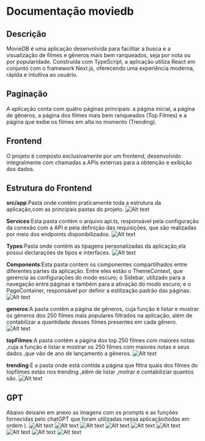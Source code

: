 # Documentação moviedb
## Descrição 
MovieDB é uma aplicação desenvolvida para facilitar a busca e a visualização de filmes e gêneros mais bem ranqueados, seja por nota ou por popularidade. Construída com TypeScript, a aplicação utiliza React em conjunto com o framework Next.js, oferecendo uma experiência moderna, rápida e intuitiva ao usuário.
## Paginação
 A aplicação conta com quatro páginas principais: a página inicial, a página de gêneros, a página dos filmes mais bem ranqueados (Top Filmes) e a página que exibe os filmes em alta no momento (Trending).

 ## Frontend 
 O projeto é composto exclusivamente por um frontend, desenvolvido integralmente com chamadas a APIs externas para a obtenção e exibição dos dados.

 ## Estrutura do Frontend

 **src/app**:Pasta onde contém praticamente toda a estrutura da aplicação,com as principais pastas do projeto.
  ![Alt text](./Documentation/images/img-2.png)

 **Services**:Esta pasta contém o arquivo api.ts, responsável pela configuração da conexão com a API e pela definição das requisições, que são realizadas por meio dos endpoints disponibilizados.
 ![Alt text](./Documentation/images/img-1.png)

 **Types**:Pasta onde contém as tipagens personalizadas da aplicação,ela possui declarações de tipos e interfaces.
 ![Alt text](./Documentation/images/img-3.png)

 **Components**:Esta pasta contém os componentes compartilhados entre diferentes partes da aplicação. Entre eles estão o ThemeContext, que gerencia as configurações do modo escuro; o Sidebar, utilizado para a navegação entre páginas e também para a ativação do modo escuro; e o PageContainer, responsável por definir a estilização padrão das páginas.
![Alt text](./Documentation/images/img-4.png)

**generos**:A pasta contém a página de gêneros, cuja função é listar e mostrar os gêneros dos 250 filmes mais populares filtrados na aplicação, além de contabilizar a quantidade desses filmes presentes em cada gênero.
![Alt text](./Documentation/images/img-5.png)

**topFilmes**:A pasta contém a página dos top 250 filmes com maiores notas ,cuja a função é listar e mostrar os 250 filmes com maiores notas e seus dados ,que vão de ano de lançamento a gêneros.
![Alt text](./Documentation/images/img-6.png)

**trending**:É a pasta onde está contida a página que filtra quais dos filmes do topfilmes  estão nos trending ,além de listar ,motrar  e contabiliziar quantos são.
![Alt text](./Documentation/images/img.png)

## GPT
Abaixo deixarei em anexo as imagens com os prompts e as funções fornecidas pelo chatGPT que foram utilizadas nessa aplicação(todas em ordem ).
![Alt text](./Documentation/images/pergunta-genero-id.png)
![Alt text](./Documentation/images/metodo-genero-por-id.png)
![Alt text](./Documentation/images/pergunta-tirar-duplicada.png)
![Alt text](./Documentation/images/metodo-retirar-duplicada.png)
![Alt text](./Documentation/images/pergunta-calcular-media.png)
![Alt text](./Documentation/images/metodo-para-calcular-a-media.png)
![Alt text](./Documentation/images/pergunta-relembrando.png)
![Alt text](./Documentation/images/relembrando-metodos.png)
![Alt text](./Documentation/images/apresentação.png)


